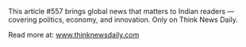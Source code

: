 This article #557 brings global news that matters to Indian readers — covering politics, economy, and innovation. Only on Think News Daily.

Read more at: www.thinknewsdaily.com